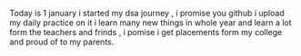 Today is 1 january i started my dsa journey , i promise you github i upload my daily practice on it i learn many new things in whole year and learn a lot form the teachers and frinds , i pomise i get placements form my college and proud of to my parents. 
